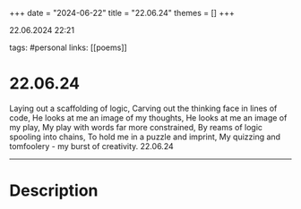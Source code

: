 +++
date = "2024-06-22"
title = "22.06.24"
themes = []
+++

22.06.2024 22:21

tags: #personal
links: [[poems]]

# 22.06.24

Laying out a scaffolding of logic,
Carving out the thinking face in lines of code,
He looks at me an image of my thoughts,
He looks at me an image of my play,
My play with words far more constrained,
By reams of logic spooling into chains,
To hold me in a puzzle and imprint,
My quizzing and tomfoolery - my burst of creativity.
22.06.24

---

# Description

